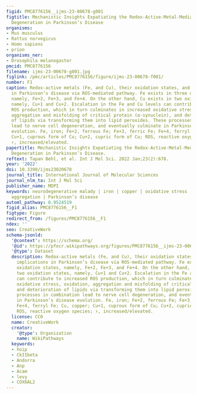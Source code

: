```yaml
---
figid: PMC8776156__ijms-23-00678-g001
figtitle: Mechanistic Insights Expatiating the Redox-Active-Metal-Mediated Neuronal
  Degeneration in Parkinson’s Disease
organisms:
- Mus musculus
- Rattus norvegicus
- Homo sapiens
- prion
organisms_ner:
- Drosophila melanogaster
pmcid: PMC8776156
filename: ijms-23-00678-g001.jpg
figlink: /pmc/articles/PMC8776156/figure/ijms-23-00678-f001/
number: F1
caption: Redox-active metals (Fe, and Cu), their oxidation states, and their implications
  in Parkinson’s disease via ROS-mediated pathway. Fe exists in three oxidation states,
  namely, Fe+2, Fe+3, and Fe+4. On the other hand, Cu exists in two oxidation states,
  namely, Cu+1 and Cu+2. Escalation in the Fe and Cu levels can contribute to increased
  ROS production, which in turn culminates in increased oxidative stress, oxidation,
  aggregation and misfolding of critical protein (α-synuclein), and deterioration
  of lipids via transforming them into lipid peroxides. These processes in combination
  lead to nerve cell degeneration, and eventually culminate in Parkinson’s disease
  evolution. Fe, iron; Fe+2, ferrous Fe; Fe+3, ferric Fe; Fe+4, ferryl Fe; Cu, copper;
  Cu+1, cuprous form of Cu; Cu+2, cupric form of Cu; ROS, reactive oxygen species;
  ↑, increased/elevated.
papertitle: Mechanistic Insights Expatiating the Redox-Active-Metal-Mediated Neuronal
  Degeneration in Parkinson’s Disease.
reftext: Tapan Behl, et al. Int J Mol Sci. 2022 Jan;23(2):678.
year: '2022'
doi: 10.3390/ijms23020678
journal_title: International Journal of Molecular Sciences
journal_nlm_ta: Int J Mol Sci
publisher_name: MDPI
keywords: neurodegenerative malady | iron | copper | oxidative stress | α-synuclein
  aggregation | Parkinson’s disease
automl_pathway: 0.9524519
figid_alias: PMC8776156__F1
figtype: Figure
redirect_from: /figures/PMC8776156__F1
ndex: ''
seo: CreativeWork
schema-jsonld:
  '@context': https://schema.org/
  '@id': https://pfocr.wikipathways.org/figures/PMC8776156__ijms-23-00678-g001.html
  '@type': Dataset
  description: Redox-active metals (Fe, and Cu), their oxidation states, and their
    implications in Parkinson’s disease via ROS-mediated pathway. Fe exists in three
    oxidation states, namely, Fe+2, Fe+3, and Fe+4. On the other hand, Cu exists in
    two oxidation states, namely, Cu+1 and Cu+2. Escalation in the Fe and Cu levels
    can contribute to increased ROS production, which in turn culminates in increased
    oxidative stress, oxidation, aggregation and misfolding of critical protein (α-synuclein),
    and deterioration of lipids via transforming them into lipid peroxides. These
    processes in combination lead to nerve cell degeneration, and eventually culminate
    in Parkinson’s disease evolution. Fe, iron; Fe+2, ferrous Fe; Fe+3, ferric Fe;
    Fe+4, ferryl Fe; Cu, copper; Cu+1, cuprous form of Cu; Cu+2, cupric form of Cu;
    ROS, reactive oxygen species; ↑, increased/elevated.
  license: CC0
  name: CreativeWork
  creator:
    '@type': Organization
    name: WikiPathways
  keywords:
  - hoip
  - CkIIbeta
  - Andorra
  - Anp
  - Acam
  - levy
  - COX6AL2
---
```


